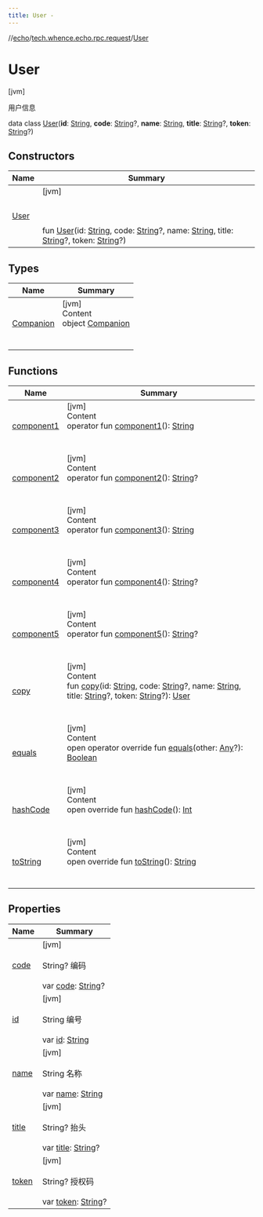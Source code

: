 ```yaml
---
title: User -
---
```

//[echo](../../index.md)/[tech.whence.echo.rpc.request](../index.md)/[User](index.md)



# User  
 [jvm] 

用户信息

data class [User](index.md)(**id**: [String](https://kotlinlang.org/api/latest/jvm/stdlib/kotlin/-string/index.html), **code**: [String](https://kotlinlang.org/api/latest/jvm/stdlib/kotlin/-string/index.html)?, **name**: [String](https://kotlinlang.org/api/latest/jvm/stdlib/kotlin/-string/index.html), **title**: [String](https://kotlinlang.org/api/latest/jvm/stdlib/kotlin/-string/index.html)?, **token**: [String](https://kotlinlang.org/api/latest/jvm/stdlib/kotlin/-string/index.html)?)   


## Constructors  
  
|  Name|  Summary| 
|---|---|
| [User](-user.md)|  [jvm] <br><br><br><br>fun [User](-user.md)(id: [String](https://kotlinlang.org/api/latest/jvm/stdlib/kotlin/-string/index.html), code: [String](https://kotlinlang.org/api/latest/jvm/stdlib/kotlin/-string/index.html)?, name: [String](https://kotlinlang.org/api/latest/jvm/stdlib/kotlin/-string/index.html), title: [String](https://kotlinlang.org/api/latest/jvm/stdlib/kotlin/-string/index.html)?, token: [String](https://kotlinlang.org/api/latest/jvm/stdlib/kotlin/-string/index.html)?)   <br>


## Types  
  
|  Name|  Summary| 
|---|---|
| [Companion](-companion/index.md)| [jvm]  <br>Content  <br>object [Companion](-companion/index.md)  <br><br><br>


## Functions  
  
|  Name|  Summary| 
|---|---|
| [component1](component1.md)| [jvm]  <br>Content  <br>operator fun [component1](component1.md)(): [String](https://kotlinlang.org/api/latest/jvm/stdlib/kotlin/-string/index.html)  <br><br><br>
| [component2](component2.md)| [jvm]  <br>Content  <br>operator fun [component2](component2.md)(): [String](https://kotlinlang.org/api/latest/jvm/stdlib/kotlin/-string/index.html)?  <br><br><br>
| [component3](component3.md)| [jvm]  <br>Content  <br>operator fun [component3](component3.md)(): [String](https://kotlinlang.org/api/latest/jvm/stdlib/kotlin/-string/index.html)  <br><br><br>
| [component4](component4.md)| [jvm]  <br>Content  <br>operator fun [component4](component4.md)(): [String](https://kotlinlang.org/api/latest/jvm/stdlib/kotlin/-string/index.html)?  <br><br><br>
| [component5](component5.md)| [jvm]  <br>Content  <br>operator fun [component5](component5.md)(): [String](https://kotlinlang.org/api/latest/jvm/stdlib/kotlin/-string/index.html)?  <br><br><br>
| [copy](copy.md)| [jvm]  <br>Content  <br>fun [copy](copy.md)(id: [String](https://kotlinlang.org/api/latest/jvm/stdlib/kotlin/-string/index.html), code: [String](https://kotlinlang.org/api/latest/jvm/stdlib/kotlin/-string/index.html)?, name: [String](https://kotlinlang.org/api/latest/jvm/stdlib/kotlin/-string/index.html), title: [String](https://kotlinlang.org/api/latest/jvm/stdlib/kotlin/-string/index.html)?, token: [String](https://kotlinlang.org/api/latest/jvm/stdlib/kotlin/-string/index.html)?): [User](index.md)  <br><br><br>
| [equals](../../tech.whence.echo.webclient.response.exception/-response-unrecognized-exception/index.md#kotlin/Any/equals/#kotlin.Any?/PointingToDeclaration/)| [jvm]  <br>Content  <br>open operator override fun [equals](../../tech.whence.echo.webclient.response.exception/-response-unrecognized-exception/index.md#kotlin/Any/equals/#kotlin.Any?/PointingToDeclaration/)(other: [Any](https://kotlinlang.org/api/latest/jvm/stdlib/kotlin/-any/index.html)?): [Boolean](https://kotlinlang.org/api/latest/jvm/stdlib/kotlin/-boolean/index.html)  <br><br><br>
| [hashCode](../../tech.whence.echo.webclient.response.exception/-response-unrecognized-exception/index.md#kotlin/Any/hashCode/#/PointingToDeclaration/)| [jvm]  <br>Content  <br>open override fun [hashCode](../../tech.whence.echo.webclient.response.exception/-response-unrecognized-exception/index.md#kotlin/Any/hashCode/#/PointingToDeclaration/)(): [Int](https://kotlinlang.org/api/latest/jvm/stdlib/kotlin/-int/index.html)  <br><br><br>
| [toString](../../tech.whence.echo.webclient.response.exception/-response-unrecognized-exception/index.md#kotlin/Any/toString/#/PointingToDeclaration/)| [jvm]  <br>Content  <br>open override fun [toString](../../tech.whence.echo.webclient.response.exception/-response-unrecognized-exception/index.md#kotlin/Any/toString/#/PointingToDeclaration/)(): [String](https://kotlinlang.org/api/latest/jvm/stdlib/kotlin/-string/index.html)  <br><br><br>


## Properties  
  
|  Name|  Summary| 
|---|---|
| [code](index.md#tech.whence.echo.rpc.request/User/code/#/PointingToDeclaration/)|  [jvm] <br><br>String? 编码<br><br>var [code](index.md#tech.whence.echo.rpc.request/User/code/#/PointingToDeclaration/): [String](https://kotlinlang.org/api/latest/jvm/stdlib/kotlin/-string/index.html)?   <br>
| [id](index.md#tech.whence.echo.rpc.request/User/id/#/PointingToDeclaration/)|  [jvm] <br><br>String 编号<br><br>var [id](index.md#tech.whence.echo.rpc.request/User/id/#/PointingToDeclaration/): [String](https://kotlinlang.org/api/latest/jvm/stdlib/kotlin/-string/index.html)   <br>
| [name](index.md#tech.whence.echo.rpc.request/User/name/#/PointingToDeclaration/)|  [jvm] <br><br>String 名称<br><br>var [name](index.md#tech.whence.echo.rpc.request/User/name/#/PointingToDeclaration/): [String](https://kotlinlang.org/api/latest/jvm/stdlib/kotlin/-string/index.html)   <br>
| [title](index.md#tech.whence.echo.rpc.request/User/title/#/PointingToDeclaration/)|  [jvm] <br><br>String? 抬头<br><br>var [title](index.md#tech.whence.echo.rpc.request/User/title/#/PointingToDeclaration/): [String](https://kotlinlang.org/api/latest/jvm/stdlib/kotlin/-string/index.html)?   <br>
| [token](index.md#tech.whence.echo.rpc.request/User/token/#/PointingToDeclaration/)|  [jvm] <br><br>String? 授权码<br><br>var [token](index.md#tech.whence.echo.rpc.request/User/token/#/PointingToDeclaration/): [String](https://kotlinlang.org/api/latest/jvm/stdlib/kotlin/-string/index.html)?   <br>

